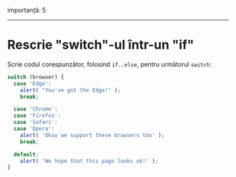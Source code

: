 importanță: 5

---

# Rescrie "switch"-ul într-un "if"

Scrie codul corespunzător, folosind `if..else`, pentru următorul `switch`:

```js
switch (browser) {
  case 'Edge':
    alert( "You've got the Edge!" );
    break;

  case 'Chrome':
  case 'Firefox':
  case 'Safari':
  case 'Opera':
    alert( 'Okay we support these browsers too' );
    break;

  default:
    alert( 'We hope that this page looks ok!' );
}
```